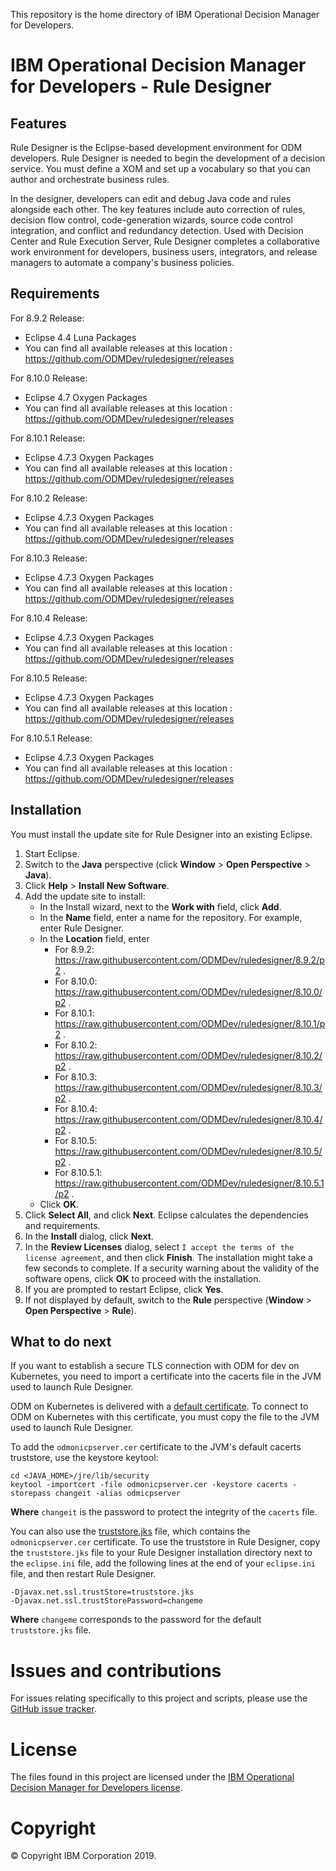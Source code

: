 This repository is the home directory of IBM Operational Decision Manager for Developers.

# IBM Operational Decision Manager for Developers - Rule Designer

## Features
Rule Designer is the Eclipse-based development environment for ODM developers. Rule Designer is needed to begin the development of a decision service. You must define a XOM and set up a vocabulary so that you can author and orchestrate business rules.

In the designer, developers can edit and debug Java code and rules alongside each other. The key features include auto correction of rules, decision flow control, code-generation wizards, source code control integration, and conflict and redundancy detection. Used with Decision Center and Rule Execution Server, Rule Designer completes a collaborative work environment for developers, business users, integrators, and release managers to automate a company's business policies.

## Requirements
For 8.9.2 Release:
 - Eclipse 4.4 Luna Packages
 - You can find all available releases at this location : https://github.com/ODMDev/ruledesigner/releases

For 8.10.0 Release:
 - Eclipse 4.7 Oxygen Packages
 - You can find all available releases at this location : https://github.com/ODMDev/ruledesigner/releases

For 8.10.1 Release:
 - Eclipse 4.7.3 Oxygen Packages
 - You can find all available releases at this location : https://github.com/ODMDev/ruledesigner/releases

For 8.10.2 Release:
  - Eclipse 4.7.3 Oxygen Packages
  - You can find all available releases at this location : https://github.com/ODMDev/ruledesigner/releases

For 8.10.3 Release:
   - Eclipse 4.7.3 Oxygen Packages
   - You can find all available releases at this location : https://github.com/ODMDev/ruledesigner/releases

For 8.10.4 Release:
   - Eclipse 4.7.3 Oxygen Packages
   - You can find all available releases at this location : https://github.com/ODMDev/ruledesigner/releases

For 8.10.5 Release:
   - Eclipse 4.7.3 Oxygen Packages
   - You can find all available releases at this location : https://github.com/ODMDev/ruledesigner/releases

For 8.10.5.1 Release:
   - Eclipse 4.7.3 Oxygen Packages
   - You can find all available releases at this location : https://github.com/ODMDev/ruledesigner/releases

## Installation
You must install the update site for Rule Designer into an existing Eclipse.

1. Start Eclipse.
2. Switch to the **Java** perspective (click **Window** > **Open Perspective** > **Java**).
3. Click **Help** > **Install New Software**.
4. Add the update site to install:
   - In the Install wizard, next to the **Work with** field, click **Add**.
   - In the **Name** field, enter a name for the repository. For example, enter Rule Designer.
   - In the **Location** field, enter
   		- For 8.9.2:  https://raw.githubusercontent.com/ODMDev/ruledesigner/8.9.2/p2 .
   		- For 8.10.0:  https://raw.githubusercontent.com/ODMDev/ruledesigner/8.10.0/p2 .
     - For 8.10.1: https://raw.githubusercontent.com/ODMDev/ruledesigner/8.10.1/p2 .
     - For 8.10.2: https://raw.githubusercontent.com/ODMDev/ruledesigner/8.10.2/p2 .
     - For 8.10.3: https://raw.githubusercontent.com/ODMDev/ruledesigner/8.10.3/p2 .
     - For 8.10.4: https://raw.githubusercontent.com/ODMDev/ruledesigner/8.10.4/p2 .
     - For 8.10.5: https://raw.githubusercontent.com/ODMDev/ruledesigner/8.10.5/p2 .
     - For 8.10.5.1: https://raw.githubusercontent.com/ODMDev/ruledesigner/8.10.5.1/p2 .
   - Click **OK**.
5. Click **Select All**, and click **Next**. Eclipse calculates the dependencies and requirements.
6. In the **Install** dialog, click **Next**.
7. In the **Review Licenses** dialog, select `I accept the terms of the license agreement`, and then click **Finish**. The installation might take a few seconds to complete. If a security warning about the validity of the software opens, click **OK** to proceed with the installation.
8. If you are prompted to restart Eclipse, click **Yes**.
9. If not displayed by default, switch to the **Rule** perspective (**Window** > **Open Perspective** > **Rule**).

## What to do next
If you want to establish a secure TLS connection with ODM for dev on Kubernetes, you need to import a certificate into the cacerts file in the JVM used to launch Rule Designer.

ODM on Kubernetes is delivered with a [default certificate](odmonicpserver.cer). To connect to ODM on Kubernetes with this certificate, you must copy the file to the JVM used to launch Rule Designer.

To add the `odmonicpserver.cer` certificate to the JVM's default cacerts truststore, use the keystore keytool:
```
cd <JAVA_HOME>/jre/lib/security
keytool -importcert -file odmonicpserver.cer -keystore cacerts -storepass changeit -alias odmicpserver
```
**Where** `changeit` is the password to protect the integrity of the `cacerts` file.

You can also use the [truststore.jks](truststore.jks) file, which contains the `odmonicpserver.cer` certificate. To use the truststore in Rule Designer, copy the `truststore.jks` file to your Rule Designer installation directory next to the `eclipse.ini` file, add the following lines at the end of your `eclipse.ini` file, and then restart Rule Designer.
```
-Djavax.net.ssl.trustStore=truststore.jks
-Djavax.net.ssl.trustStorePassword=changeme
```
**Where** `changeme` corresponds to the password for the default `truststore.jks` file.

# Issues and contributions
For issues relating specifically to this project and scripts, please use the [GitHub issue tracker](../../issues).

# License
The files found in this project are licensed under the [IBM Operational Decision Manager for Developers license](LICENSE).

# Copyright
© Copyright IBM Corporation 2019.
